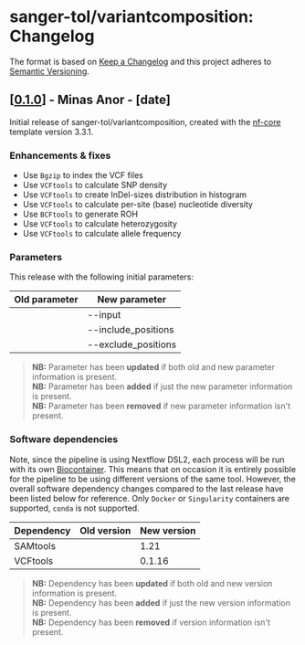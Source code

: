 # sanger-tol/variantcomposition: Changelog

The format is based on [Keep a Changelog](https://keepachangelog.com/en/1.0.0/)
and this project adheres to [Semantic Versioning](https://semver.org/spec/v2.0.0.html).

## [[0.1.0](https://github.com/sanger-tol/variantcomposition/releases/tag/0.1.0)] - Minas Anor - [date]

<!-- Can we use cities in LOTR to name the releases? :)
Minas Anor (meaning: Tower of the Sun) is the old name of Minas Tirith.
-->

Initial release of sanger-tol/variantcomposition, created with the [nf-core](https://nf-co.re/) template version 3.3.1.

### Enhancements & fixes

- Use `Bgzip` to index the VCF files
- Use `VCFtools` to calculate SNP density
- Use `VCFtools` to create InDel-sizes distribution in histogram
- Use `VCFtools` to calculate per-site (base) nucleotide diversity
- Use `BCFtools` to generate ROH
- Use `VCFtools` to calculate heterozygosity
- Use `VCFtools` to calculate allele frequency

### Parameters

This release with the following initial parameters:

| Old parameter | New parameter       |
| ------------- | ------------------- |
|               | --input             |
|               | --include_positions |
|               | --exclude_positions |

> **NB:** Parameter has been **updated** if both old and new parameter information is present. </br> **NB:** Parameter has been **added** if just the new parameter information is present. </br> **NB:** Parameter has been **removed** if new parameter information isn't present.

### Software dependencies

Note, since the pipeline is using Nextflow DSL2, each process will be run with its own [Biocontainer](https://biocontainers.pro/#/registry). This means that on occasion it is entirely possible for the pipeline to be using different versions of the same tool. However, the overall software dependency changes compared to the last release have been listed below for reference. Only `Docker` or `Singularity` containers are supported, `conda` is not supported.

| Dependency | Old version | New version |
| ---------- | ----------- | ----------- |
| SAMtools   |             | 1.21        |
| VCFtools   |             | 0.1.16      |

<!-- Bgzip and BCFtools are part of SAMtools -->

> **NB:** Dependency has been **updated** if both old and new version information is present. </br> **NB:** Dependency has been **added** if just the new version information is present. </br> **NB:** Dependency has been **removed** if version information isn't present.

